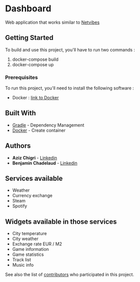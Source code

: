 # Dashboard

Web application that works similar to [Netvibes](https://www.netvibes.com/fr)

## Getting Started

To build and use this project, you'll have to run two commands : 
1. docker-compose build
2. docker-compose up

### Prerequisites

To run this project, you'll need to install the following software :
* Docker : [link to Docker](https://docs.docker.com/install/)

## Built With

* [Gradle](https://gradle.org/) - Dependency Management
* [Docker](https://docs.docker.com/) - Create container

## Authors

* **Aziz Chigri** - [Linkedin](www.linkedin.com/in/aziz-chigri-198709140)
* **Benjamin Chadelaud** - [Linkedin](www.linkedin.com/in/benjamin-chadelaud-b15652144)

## Services available
* Weather
* Currency exchange
* Steam
* Spotify

## Widgets available in those services
* City temperature
* City weather
* Exchange rate EUR / M2
* Game information
* Game statistics
* Track list
* Music info

See also the list of [contributors](https://github.com/azizchigri/DEV_dashboard_2018/graphs/contributors) who participated in this project.


